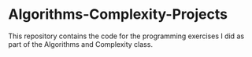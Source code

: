 # Algorithms-Complexity-Projects
This repository contains the code for the programming exercises I did as part of the Algorithms and Complexity class.
